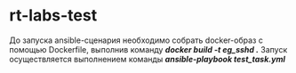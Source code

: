 # rt-labs-test
До запуска ansible-сценария необходимо собрать docker-образ с помощью Dockerfile, выполнив команду ***docker build -t eg_sshd .***
Запуск осуществляется выполнением команды ***ansible-playbook test_task.yml***
